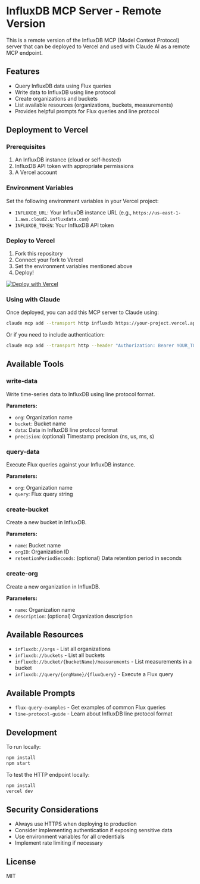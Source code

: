 # InfluxDB MCP Server - Remote Version

This is a remote version of the InfluxDB MCP (Model Context Protocol) server that can be deployed to Vercel and used with Claude AI as a remote MCP endpoint.

## Features

- Query InfluxDB data using Flux queries
- Write data to InfluxDB using line protocol
- Create organizations and buckets
- List available resources (organizations, buckets, measurements)
- Provides helpful prompts for Flux queries and line protocol

## Deployment to Vercel

### Prerequisites

1. An InfluxDB instance (cloud or self-hosted)
2. InfluxDB API token with appropriate permissions
3. A Vercel account

### Environment Variables

Set the following environment variables in your Vercel project:

- `INFLUXDB_URL`: Your InfluxDB instance URL (e.g., `https://us-east-1-1.aws.cloud2.influxdata.com`)
- `INFLUXDB_TOKEN`: Your InfluxDB API token

### Deploy to Vercel

1. Fork this repository
2. Connect your fork to Vercel
3. Set the environment variables mentioned above
4. Deploy!

[![Deploy with Vercel](https://vercel.com/button)](https://vercel.com/new/clone?repository-url=https%3A%2F%2Fgithub.com%2Ffrescales%2Finfluxdb-mcp-server&env=INFLUXDB_URL,INFLUXDB_TOKEN&envDescription=InfluxDB%20connection%20credentials&project-name=influxdb-mcp-server&repository-name=influxdb-mcp-server)

### Using with Claude

Once deployed, you can add this MCP server to Claude using:

```bash
claude mcp add --transport http influxdb https://your-project.vercel.app/api/mcp
```

Or if you need to include authentication:

```bash
claude mcp add --transport http --header "Authorization: Bearer YOUR_TOKEN" influxdb https://your-project.vercel.app/api/mcp
```

## Available Tools

### write-data
Write time-series data to InfluxDB using line protocol format.

**Parameters:**
- `org`: Organization name
- `bucket`: Bucket name
- `data`: Data in InfluxDB line protocol format
- `precision`: (optional) Timestamp precision (ns, us, ms, s)

### query-data
Execute Flux queries against your InfluxDB instance.

**Parameters:**
- `org`: Organization name
- `query`: Flux query string

### create-bucket
Create a new bucket in InfluxDB.

**Parameters:**
- `name`: Bucket name
- `orgID`: Organization ID
- `retentionPeriodSeconds`: (optional) Data retention period in seconds

### create-org
Create a new organization in InfluxDB.

**Parameters:**
- `name`: Organization name
- `description`: (optional) Organization description

## Available Resources

- `influxdb://orgs` - List all organizations
- `influxdb://buckets` - List all buckets
- `influxdb://bucket/{bucketName}/measurements` - List measurements in a bucket
- `influxdb://query/{orgName}/{fluxQuery}` - Execute a Flux query

## Available Prompts

- `flux-query-examples` - Get examples of common Flux queries
- `line-protocol-guide` - Learn about InfluxDB line protocol format

## Development

To run locally:

```bash
npm install
npm start
```

To test the HTTP endpoint locally:

```bash
npm install
vercel dev
```

## Security Considerations

- Always use HTTPS when deploying to production
- Consider implementing authentication if exposing sensitive data
- Use environment variables for all credentials
- Implement rate limiting if necessary

## License

MIT
